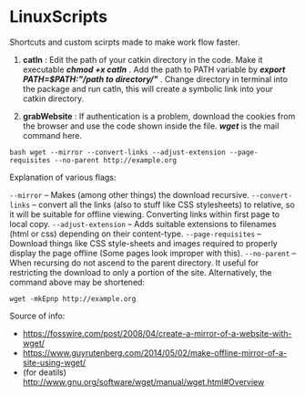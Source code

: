 # LinuxScripts
Shortcuts and custom scirpts made to make work flow faster.

1. **catln** : Edit the path of your catkin directory in the code. Make it executable ***chmod +x catln*** . Add the path to PATH variable by  ***export PATH=$PATH:"/path to directory/"*** . Change directory in terminal into the  package and run catln, this will create a symbolic link into your catkin directory. 

2. **grabWebsite** : If authentication is a problem, download the cookies from the browser and use the code shown inside the file. ***wget***  is the mail command here.

`bash
    wget --mirror --convert-links --adjust-extension --page-requisites --no-parent http://example.org 
`

Explanation of various flags:

`--mirror` – Makes (among other things) the download recursive.
`--convert-links` – convert all the links (also to stuff like CSS stylesheets) to relative, so it will be suitable for offline viewing. Converting links within first page to local copy.
`--adjust-extension` – Adds suitable extensions to filenames (html or css) depending on their content-type.
`--page-requisites` – Download things like CSS style-sheets and images required to properly display the page offline (Some pages look improper with this).
`--no-parent` – When recursing do not ascend to the parent directory. It useful for restricting the download to only a portion of the site.
Alternatively, the command above may be shortened:

`wget -mkEpnp http://example.org`

Source of info:
- https://fosswire.com/post/2008/04/create-a-mirror-of-a-website-with-wget/
- https://www.guyrutenberg.com/2014/05/02/make-offline-mirror-of-a-site-using-wget/ 
- (for deatils) http://www.gnu.org/software/wget/manual/wget.html#Overview
